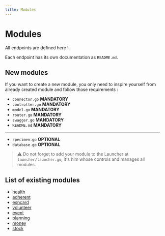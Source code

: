 ```yaml
---
title: Modules
---
```


# Modules

All endpoints are defined here !

Each endpoint has its own documentation as `README.md`.

## New modules

If you want to create a new module, you only need to inspire yourself from already created module and follow those requirements :
- `connector.go` __MANDATORY__
- `controller.go` __MANDATORY__
- `model.go` __MANDATORY__
- `router.go` __MANDATORY__
- `swagger.go` __MANDATORY__
- `README.md` __MANDATORY__
---
- `specimen.go` __OPTIONAL__
- `database.go` __OPTIONAL__

> ⚠ Do not forget to add your module to the Launcher at `launcher/launcher.go`, it's him whose controls and manages all modules.

## List of existing modules

- [health](../README.md#healthcheck)
- [adherent](adherent/README.md)
- [esncard](esncard/README.md)
- [volunteer](volunteer/README.md)
- [event](event/README.md)
- [planning](planning/README.md)
- [money](money/README.md)
- [stock](stock/README.md)
